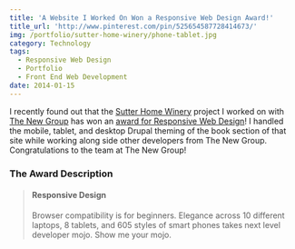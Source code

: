 ```yaml
---
title: 'A Website I Worked On Won a Responsive Web Design Award!'
title_url: 'http://www.pinterest.com/pin/525654587728414673/'
img: /portfolio/sutter-home-winery/phone-tablet.jpg
category: Technology
tags:
  - Responsive Web Design
  - Portfolio
  - Front End Web Development
date: 2014-01-15
---
```

I recently found out that the [Sutter Home Winery](http://www.sutterhome.com/) project I worked on with [The New Group](http://www.thenewgroup.com/work/sutter-home/sutter-home) has won an [award for Responsive Web Design](http://www.pinterest.com/pin/525654587728414673/)! I handled the mobile, tablet, and desktop Drupal theming of the book section of that site while working along side other developers from The New Group. Congratulations to the team at The New Group!

### The Award Description

> #### Responsive Design
>Browser compatibility is for beginners. Elegance across 10 different laptops, 8 tablets, and 605 styles of smart phones takes next level developer mojo. Show me your mojo.
